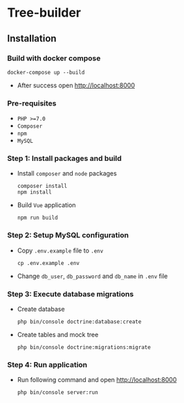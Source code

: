 # Tree-builder

## Installation

### Build with docker compose
 ```shell
 docker-compose up --build
 ```
 - After success open [http://localhost:8000](http://localhost:8000)

### Pre-requisites
- `PHP >=7.0`
- `Composer`
- `npm`
- `MySQL`

### Step 1: Install packages and build
- Install `composer` and `node` packages
    ```shell
    composer install
    npm install
    ```
- Build `Vue` application
    ```shell
    npm run build
    ```

### Step 2: Setup MySQL configuration

- Copy `.env.example` file to `.env`
    ```shell
    cp .env.example .env
    ```
- Change `db_user`, `db_password` and `db_name` in `.env` file

### Step 3: Execute database migrations

- Create database
    ```shell
    php bin/console doctrine:database:create
    ```
- Create tables and mock tree
    ```shell
    php bin/console doctrine:migrations:migrate
    ```

### Step 4: Run application

- Run following command and open [http://localhost:8000](http://localhost:8000)
    ```shell
    php bin/console server:run
    ```

